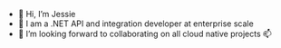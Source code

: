 - 👋 Hi, I’m Jessie
- 🌱 I am a .NET API and integration developer at enterprise scale
- 💞️ I’m looking forward to collaborating on all cloud native projects
📫 

<!---
jessieharada6/jessieharada6 is a ✨ special ✨ repository because its `README.md` (this file) appears on your GitHub profile.
You can click the Preview link to take a look at your changes.
--->
